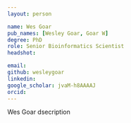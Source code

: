 ```yaml
---
layout: person

name: Wes Goar
pub_names: [Wesley Goar, Goar W]
degree: PhD
role: Senior Bioinformatics Scientist
headshot:

email:
github: wesleygoar
linkedin:
google_scholar: jvaM-h8AAAAJ
orcid:
---
```

Wes Goar dsecription

